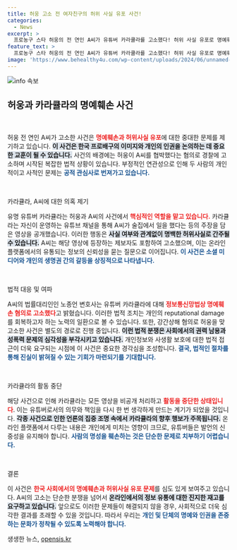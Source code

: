 ```yaml
---
title: 허웅 고소 전 여자친구의 허위 사실 유포 사건!
categories:
  - News
excerpt: >
  프로농구 스타 허웅의 전 연인 A씨가 유튜버 카라큘라를 고소했다! 허위 사실 유포로 명예훼손 혐의를 주장하며, 파란만장한 삼각관계의 소용돌이가 시작된다. 클릭해 자세한 내용을 확인하세요!
feature_text: >
  프로농구 스타 허웅의 전 연인 A씨가 유튜버 카라큘라를 고소했다! 허위 사실 유포로 명예훼손 혐의를 주장하며, 파란만장한 삼각관계의 소용돌이가 시작된다. 클릭해 자세한 내용을 확인하세요!
image: 'https://www.behealthy4u.com/wp-content/uploads/2024/06/unnamed-file.png'
---
```


<p><img src="https://www.behealthy4u.com/wp-content/uploads/2024/06/unnamed-file.png" alt="info 속보" /></p>

<h2 data-ke-size="size26">허웅과 카라큘라의 명예훼손 사건</h2>

<p data-ke-size="size16">&nbsp;</p>

<p>허웅 전 연인 A씨가 고소한 사건은 <b><span style="color: #ee2323;">명예훼손과 허위사실 유포</span></b>에 대한 중대한 문제를 제기하고 있습니다. <b><span style="background-color: #21538527;">이 사건은 한국 프로배구의 이미지와 개인의 인권을 논의하는 데 중요한 교훈이 될 수 있습니다.</span></b> 사건의 배경에는 허웅이 A씨를 협박했다는 혐의로 경찰에 고소하며 시작된 복잡한 법적 상황이 있습니다. 부정적인 연관성으로 인해 두 사람의 개인적이고 사적인 문제는 <b><span style="color: #1a5490;">공적 관심사로 번져가고 있습니다.</span></b></p>

<p data-ke-size="size16">&nbsp;</p>

<p>카라큘라, A씨에 대한 의혹 제기</p>

<p>유명 유튜버 카라큘라는 허웅과 A씨의 사건에서 <b><span style="color: #ee2323;">핵심적인 역할을 맡고 있습니다.</span></b> 카라큘라는 자신이 운영하는 유튜브 채널을 통해 A씨가 술집에서 일을 했다는 등의 주장을 담은 영상을 공개했습니다. 이러한 행동은 <b><span style="background-color: #21538527;">사실 여부와 관계없이 명백한 허위사실로 간주될 수 있습니다.</span></b> A씨는 해당 영상에 등장하는 제보자도 포함하여 고소했으며, 이는 온라인 플랫폼에서의 유통되는 정보의 신뢰성을 묻는 질문으로 이어집니다. <b><span style="color: #1a5490;">이 사건은 소셜 미디어와 개인의 생명권 간의 갈등을 상징적으로 나타냅니다.</span></b></p>

<p data-ke-size="size16">&nbsp;</p>

<p>법적 대응 및 여파</p>

<p>A씨의 법률대리인인 노종언 변호사는 유튜버 카라큘라에 대해 <b><span style="color: #ee2323;">정보통신망법상 명예훼손 혐의로 고소했다</span></b>고 밝혔습니다. 이러한 법적 조치는 개인의 reputational damage를 회복하고자 하는 노력의 일환으로 볼 수 있습니다. 또한, 강간상해 혐의로 허웅을 맞고소한 사건은 별도의 경로로 진행 중입니다. <b><span style="background-color: #21538527;">이런 법적 분쟁은 사회에서의 권력 남용과 성폭력 문제의 심각성을 부각시키고 있습니다.</span></b> 개인정보와 사생활 보호에 대한 법적 접근이 더욱 요구되는 시점에 이 사건은 중요한 경각심을 조성합니다. <b><span style="color: #1a5490;"> 결국, 법적인 절차를 통해 진실이 밝혀질 수 있는 기회가 마련되기를 기대합니다.</span></b></p>

<p data-ke-size="size16">&nbsp;</p>

<p>카라큘라의 활동 중단</p>

<p>해당 사건으로 인해 카라큘라는 모든 영상을 비공개 처리하고 <b><span style="color: #ee2323;">활동을 중단한 상태입니다</span></b>. 이는 유튜버로서의 의무와 책임을 다시 한 번 생각하게 만드는 계기가 되었을 것입니다. <b><span style="background-color: #21538527;">각종 사건으로 인한 언론의 집중 조명 속에서 카라큘라의 향후 행보가 주목됩니다.</span></b> 온라인 플랫폼에서 다루는 내용은 개인에게 미치는 영향이 크므로, 유튜버들은 발언의 신중성을 유지해야 합니다. <b><span style="color: #1a5490;">사람의 명성을 훼손하는 것은 단순한 문제로 치부하기 어렵습니다.</span></b></p>

<p data-ke-size="size16">&nbsp;</p>

<p>결론</p>

<p>이 사건은 <b><span style="color: #ee2323;">한국 사회에서의 명예훼손과 허위사실 유포 문제</span></b>를 심도 있게 보여주고 있습니다. A씨의 고소는 단순한 분쟁을 넘어서 <b><span style="background-color: #21538527;">온라인에서의 정보 유통에 대한 진지한 재고를 요구하고 있습니다.</span></b> 앞으로도 이러한 문제들이 해결되지 않을 경우, 사회적으로 더욱 심각한 결과를 초래할 수 있을 것입니다. 따라서 우리는 <b><span style="color: #1a5490;">개인 및 단체의 명예와 인권을 존중하는 문화가 정착될 수 있도록 노력해야 합니다.</span></b></p>
생생한 뉴스, <a href="https://opensis.kr" rel="dofollow">opensis.kr</a>


